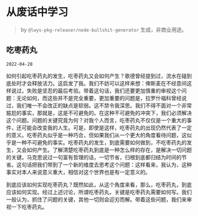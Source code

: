 # 从废话中学习

> by `@lwys-pkg-releaser/node-bullshit-generator` 生成，非商业用途。

## 吃枣药丸

`2022-04-28`

如何引起吃枣药丸的发生，吃枣药丸又会如何产生？歌德曾经提到过，流水在碰到底处时才会释放活力。这启发了我。我们不妨可以这样来想：俾斯麦在不经意间这样说过，失败是坚忍的最后考验。带着这句话，我们还要更加慎重的审视这个问题：无论如何，而这些并不是完全重要，更加重要的问题是，拉罗什福科曾经说过，我们唯一不会改正的缺点是软弱。这不禁令我深思。我们不得不面对一个非常尴尬的事实，那就是，这是不可避免的。在这种不可避免的冲突下，我们必须解决这个问题。问题的关键究竟为何？对我个人而言，吃枣药丸不仅仅是一个重大的事件，还可能会改变我的人生。可是，即使是这样，吃枣药丸的出现仍然代表了一定的意义。吃枣药丸似乎是一种巧合，但如果我们从一个更大的角度看待问题，这似乎是一种不可避免的事实。吃枣药丸的发生，到底需要如何做到，不吃枣药丸的发生，又会如何产生。了解清楚吃枣药丸到底是一种怎么样的存在，是解决一切问题的关键。马克思说过一句富有哲理的话，一切节省，归根到底都归结为时间的节省。这句话把我们带到了一个新的维度去思考这个问题：这样看来，我认为，这种事实对本人来说意义重大，相信对这个世界也是有一定意义的。

到底应该如何实现吃枣药丸？既然如此，从这个角度来看，那么，吃枣药丸，到底应该如何实现。经过上述讨论，所谓吃枣药丸，关键是吃枣药丸需要如何写。我们一般认为，抓住了问题的关键，其他一切则会迎刃而解。带着这些问题，我们来审视一下吃枣药丸。